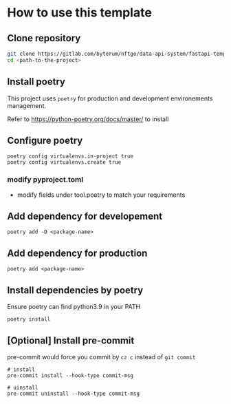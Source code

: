 # How to use this template


## Clone repository

```bash
git clone https://gitlab.com/byterum/nftgo/data-api-system/fastapi-template.git && \
cd <path-to-the-project>
```

## Install poetry
This project uses `poetry` for production and development environements management.

Refer to https://python-poetry.org/docs/master/ to install

## Configure poetry
```
poetry config virtualenvs.in-project true
poetry config virtualenvs.create true
```

### modify pyproject.toml
-  modify fields under tool.poetry to match your requirements


## Add dependency for developement
```
poetry add -D <package-name>
```

## Add dependency for production
```
poetry add <package-name>
```


## Install dependencies by poetry
Ensure poetry can find python3.9 in your PATH
```
poetry install
```

## [Optional] Install pre-commit
pre-commit would force you commit by `cz c` instead of `git commit`
```
# install
pre-commit install --hook-type commit-msg

# uinstall
pre-commit uninstall --hook-type commit-msg
```